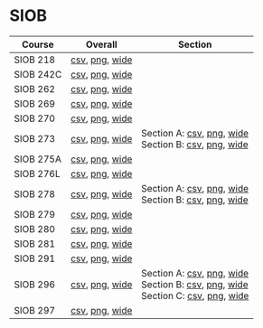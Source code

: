 # SIOB

| Course | Overall | Section |
| ------ | ------- | ------- |
| SIOB 218 | [csv](https://github.com/UCSD-Historical-Enrollment-Data/2024Fall/blob/main/overall/SIOB%20218.csv), [png](https://raw.githubusercontent.com/UCSD-Historical-Enrollment-Data/2024Fall/main/plot_overall/SIOB%20218.png), [wide](https://raw.githubusercontent.com/UCSD-Historical-Enrollment-Data/2024Fall/main/plot_overall_wide/SIOB%20218.png) |  |
| SIOB 242C | [csv](https://github.com/UCSD-Historical-Enrollment-Data/2024Fall/blob/main/overall/SIOB%20242C.csv), [png](https://raw.githubusercontent.com/UCSD-Historical-Enrollment-Data/2024Fall/main/plot_overall/SIOB%20242C.png), [wide](https://raw.githubusercontent.com/UCSD-Historical-Enrollment-Data/2024Fall/main/plot_overall_wide/SIOB%20242C.png) |  |
| SIOB 262 | [csv](https://github.com/UCSD-Historical-Enrollment-Data/2024Fall/blob/main/overall/SIOB%20262.csv), [png](https://raw.githubusercontent.com/UCSD-Historical-Enrollment-Data/2024Fall/main/plot_overall/SIOB%20262.png), [wide](https://raw.githubusercontent.com/UCSD-Historical-Enrollment-Data/2024Fall/main/plot_overall_wide/SIOB%20262.png) |  |
| SIOB 269 | [csv](https://github.com/UCSD-Historical-Enrollment-Data/2024Fall/blob/main/overall/SIOB%20269.csv), [png](https://raw.githubusercontent.com/UCSD-Historical-Enrollment-Data/2024Fall/main/plot_overall/SIOB%20269.png), [wide](https://raw.githubusercontent.com/UCSD-Historical-Enrollment-Data/2024Fall/main/plot_overall_wide/SIOB%20269.png) |  |
| SIOB 270 | [csv](https://github.com/UCSD-Historical-Enrollment-Data/2024Fall/blob/main/overall/SIOB%20270.csv), [png](https://raw.githubusercontent.com/UCSD-Historical-Enrollment-Data/2024Fall/main/plot_overall/SIOB%20270.png), [wide](https://raw.githubusercontent.com/UCSD-Historical-Enrollment-Data/2024Fall/main/plot_overall_wide/SIOB%20270.png) |  |
| SIOB 273 | [csv](https://github.com/UCSD-Historical-Enrollment-Data/2024Fall/blob/main/overall/SIOB%20273.csv), [png](https://raw.githubusercontent.com/UCSD-Historical-Enrollment-Data/2024Fall/main/plot_overall/SIOB%20273.png), [wide](https://raw.githubusercontent.com/UCSD-Historical-Enrollment-Data/2024Fall/main/plot_overall_wide/SIOB%20273.png) | Section A: [csv](https://github.com/UCSD-Historical-Enrollment-Data/2024Fall/blob/main/section/SIOB%20273_A.csv), [png](https://raw.githubusercontent.com/UCSD-Historical-Enrollment-Data/2024Fall/main/plot_section/SIOB%20273_A.png), [wide](https://raw.githubusercontent.com/UCSD-Historical-Enrollment-Data/2024Fall/main/plot_section_wide/SIOB%20273_A.png)<br>Section B: [csv](https://github.com/UCSD-Historical-Enrollment-Data/2024Fall/blob/main/section/SIOB%20273_B.csv), [png](https://raw.githubusercontent.com/UCSD-Historical-Enrollment-Data/2024Fall/main/plot_section/SIOB%20273_B.png), [wide](https://raw.githubusercontent.com/UCSD-Historical-Enrollment-Data/2024Fall/main/plot_section_wide/SIOB%20273_B.png) |
| SIOB 275A | [csv](https://github.com/UCSD-Historical-Enrollment-Data/2024Fall/blob/main/overall/SIOB%20275A.csv), [png](https://raw.githubusercontent.com/UCSD-Historical-Enrollment-Data/2024Fall/main/plot_overall/SIOB%20275A.png), [wide](https://raw.githubusercontent.com/UCSD-Historical-Enrollment-Data/2024Fall/main/plot_overall_wide/SIOB%20275A.png) |  |
| SIOB 276L | [csv](https://github.com/UCSD-Historical-Enrollment-Data/2024Fall/blob/main/overall/SIOB%20276L.csv), [png](https://raw.githubusercontent.com/UCSD-Historical-Enrollment-Data/2024Fall/main/plot_overall/SIOB%20276L.png), [wide](https://raw.githubusercontent.com/UCSD-Historical-Enrollment-Data/2024Fall/main/plot_overall_wide/SIOB%20276L.png) |  |
| SIOB 278 | [csv](https://github.com/UCSD-Historical-Enrollment-Data/2024Fall/blob/main/overall/SIOB%20278.csv), [png](https://raw.githubusercontent.com/UCSD-Historical-Enrollment-Data/2024Fall/main/plot_overall/SIOB%20278.png), [wide](https://raw.githubusercontent.com/UCSD-Historical-Enrollment-Data/2024Fall/main/plot_overall_wide/SIOB%20278.png) | Section A: [csv](https://github.com/UCSD-Historical-Enrollment-Data/2024Fall/blob/main/section/SIOB%20278_A.csv), [png](https://raw.githubusercontent.com/UCSD-Historical-Enrollment-Data/2024Fall/main/plot_section/SIOB%20278_A.png), [wide](https://raw.githubusercontent.com/UCSD-Historical-Enrollment-Data/2024Fall/main/plot_section_wide/SIOB%20278_A.png)<br>Section B: [csv](https://github.com/UCSD-Historical-Enrollment-Data/2024Fall/blob/main/section/SIOB%20278_B.csv), [png](https://raw.githubusercontent.com/UCSD-Historical-Enrollment-Data/2024Fall/main/plot_section/SIOB%20278_B.png), [wide](https://raw.githubusercontent.com/UCSD-Historical-Enrollment-Data/2024Fall/main/plot_section_wide/SIOB%20278_B.png) |
| SIOB 279 | [csv](https://github.com/UCSD-Historical-Enrollment-Data/2024Fall/blob/main/overall/SIOB%20279.csv), [png](https://raw.githubusercontent.com/UCSD-Historical-Enrollment-Data/2024Fall/main/plot_overall/SIOB%20279.png), [wide](https://raw.githubusercontent.com/UCSD-Historical-Enrollment-Data/2024Fall/main/plot_overall_wide/SIOB%20279.png) |  |
| SIOB 280 | [csv](https://github.com/UCSD-Historical-Enrollment-Data/2024Fall/blob/main/overall/SIOB%20280.csv), [png](https://raw.githubusercontent.com/UCSD-Historical-Enrollment-Data/2024Fall/main/plot_overall/SIOB%20280.png), [wide](https://raw.githubusercontent.com/UCSD-Historical-Enrollment-Data/2024Fall/main/plot_overall_wide/SIOB%20280.png) |  |
| SIOB 281 | [csv](https://github.com/UCSD-Historical-Enrollment-Data/2024Fall/blob/main/overall/SIOB%20281.csv), [png](https://raw.githubusercontent.com/UCSD-Historical-Enrollment-Data/2024Fall/main/plot_overall/SIOB%20281.png), [wide](https://raw.githubusercontent.com/UCSD-Historical-Enrollment-Data/2024Fall/main/plot_overall_wide/SIOB%20281.png) |  |
| SIOB 291 | [csv](https://github.com/UCSD-Historical-Enrollment-Data/2024Fall/blob/main/overall/SIOB%20291.csv), [png](https://raw.githubusercontent.com/UCSD-Historical-Enrollment-Data/2024Fall/main/plot_overall/SIOB%20291.png), [wide](https://raw.githubusercontent.com/UCSD-Historical-Enrollment-Data/2024Fall/main/plot_overall_wide/SIOB%20291.png) |  |
| SIOB 296 | [csv](https://github.com/UCSD-Historical-Enrollment-Data/2024Fall/blob/main/overall/SIOB%20296.csv), [png](https://raw.githubusercontent.com/UCSD-Historical-Enrollment-Data/2024Fall/main/plot_overall/SIOB%20296.png), [wide](https://raw.githubusercontent.com/UCSD-Historical-Enrollment-Data/2024Fall/main/plot_overall_wide/SIOB%20296.png) | Section A: [csv](https://github.com/UCSD-Historical-Enrollment-Data/2024Fall/blob/main/section/SIOB%20296_A.csv), [png](https://raw.githubusercontent.com/UCSD-Historical-Enrollment-Data/2024Fall/main/plot_section/SIOB%20296_A.png), [wide](https://raw.githubusercontent.com/UCSD-Historical-Enrollment-Data/2024Fall/main/plot_section_wide/SIOB%20296_A.png)<br>Section B: [csv](https://github.com/UCSD-Historical-Enrollment-Data/2024Fall/blob/main/section/SIOB%20296_B.csv), [png](https://raw.githubusercontent.com/UCSD-Historical-Enrollment-Data/2024Fall/main/plot_section/SIOB%20296_B.png), [wide](https://raw.githubusercontent.com/UCSD-Historical-Enrollment-Data/2024Fall/main/plot_section_wide/SIOB%20296_B.png)<br>Section C: [csv](https://github.com/UCSD-Historical-Enrollment-Data/2024Fall/blob/main/section/SIOB%20296_C.csv), [png](https://raw.githubusercontent.com/UCSD-Historical-Enrollment-Data/2024Fall/main/plot_section/SIOB%20296_C.png), [wide](https://raw.githubusercontent.com/UCSD-Historical-Enrollment-Data/2024Fall/main/plot_section_wide/SIOB%20296_C.png) |
| SIOB 297 | [csv](https://github.com/UCSD-Historical-Enrollment-Data/2024Fall/blob/main/overall/SIOB%20297.csv), [png](https://raw.githubusercontent.com/UCSD-Historical-Enrollment-Data/2024Fall/main/plot_overall/SIOB%20297.png), [wide](https://raw.githubusercontent.com/UCSD-Historical-Enrollment-Data/2024Fall/main/plot_overall_wide/SIOB%20297.png) |  |
